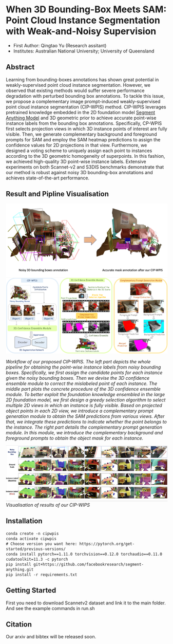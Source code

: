 # When 3D Bounding-Box Meets SAM: Point Cloud Instance Segmentation with Weak-and-Noisy Supervision
- First Author: Qingtao Yu (Research assitant)
- Institutes: Australian National University; University of Queensland

## Abstract
Learning from bounding-boxes annotations has shown great potential in weakly-supervised point cloud instance segmentation. However, we observed that existing methods would suffer severe performance degradation with perturbed bounding box annotations. To tackle this issue, we propose a complementary image prompt-induced weakly-supervised point cloud instance segmentation (CIP-WPIS) method. CIP-WPIS leverages pretrained knowledge embedded in the 2D foundation model [Segment Anything Model](https://github.com/facebookresearch/segment-anything) and 3D geometric prior to achieve accurate point-wise instance labels from the bounding box annotations. Specifically, CP-WPIS first selects projection views in which 3D instance points of interest are fully visible. Then, we generate complementary background and foreground prompts for SAM and employ the SAM heatmap predictions to assign the confidence values for 2D projections in that view. Furthermore, we designed a voting scheme to uniquely assign each point to instances according to the 3D geometric homogeneity of superpoints. In this fashion, we achieved high-quality 3D point-wise instance labels. Extensive experiments on both Scannet-v2 and S3DIS benchmarks demonstrate that our method is robust against noisy 3D bounding-box annotations and achieves state-of-the-art performance.

## Result and Pipline Visualisation

![](./docs/image1.png)
![](./docs/image.png)

*Workflow of our proposed CIP-WPIS. The left part depicts the whole pipeline for obtaining the point-wise instance labels from
noisy bounding boxes. Specifically, we first assign the candidate points for each instance given the noisy bounding boxes. Then we devise
the 3D confidence ensemble module to correct the mislabeled point of each instance. The middle part plots the concrete procedure of the
3D confidence ensemble module. To better exploit the foundation knowledge ensembled in the large 2D foundation model, we first design
a greedy selection algorithm to select multiple 2D views in which an instance is fully visible. Based on projected object points in each 2D
view, we introduce a complementary prompt generation module to obtain the SAM predictions from various views. After that, we integrate
these predictions to indicate whether the point belongs to the instance. The right part details the complementary prompt generation module.
In this module, we introduce the complementary background and foreground prompts to obtain the object mask for each instance.* 


![](./docs/vis2.png)
*Visualisation of results of our CIP-WIPS*

## Installation
```
conda create -n cipwpis
conda activate cipwpis
# Choose version you want here: https://pytorch.org/get-started/previous-versions/
conda install pytorch==1.11.0 torchvision==0.12.0 torchaudio==0.11.0 cudatoolkit=11.3 -c pytorch
pip install git+https://github.com/facebookresearch/segment-anything.git 
pip install -r requirements.txt
```

## Getting Started

First you need to download Scannetv2 dataset and link it to the main folder.
And see the example commands in run.sh


## Citation
Our arxiv and bibtex will be released soon.


